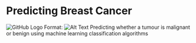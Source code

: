 # Predicting Breast Cancer

![GitHub Logo](/images/logo.png)
Format: ![Alt Text](url)
Predicting whether a tumour is malignant or benign using machine learning classification algorithms



